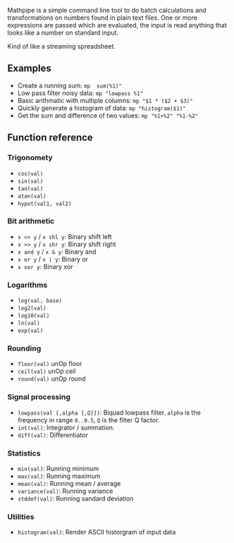 
Mathpipe is a simple command line tool to do batch calculations and
transformations on numbers found in plain text files. One or more expressions
are passed which are evaluated, the input is read anything that looks like a
number on standard input.

Kind of like a streaming spreadsheet.

## Examples

- Create a running sum: `mp  sum(%1)"`
- Low pass filter noisy data: `mp "lowpass %1"`
- Basic arithmatic with multiple columns: `mp "$1 * ($2 + $3)"`
- Quickly generate a histogram of data: `mp "histogram($1)"`
- Get the sum and difference of two values: `mp "%1+%2" "%1-%2"`


## Function reference

### Trigonomety

- `cos(val)`
- `sin(val)`
- `tan(val)`
- `atan(val)`
- `hypot(val1, val2)`

### Bit arithmetic

- `x << y` / `x shl y`: Binary shift left
- `x >> y` / `x shr y`: Binary shift right
- `x and y` / `x & y`: Binary and
- `x or y` / `x | y`: Binary or
- `x xor y`: Binary xor

### Logarithms

- `log(val, base)`
- `log2(val)`
- `log10(val)`
- `ln(val)`
- `exp(val)`

### Rounding

- `floor(val)` unOp floor
- `ceil(val)` unOp ceil
- `round(val)` unOp round

### Signal processing

- `lowpass(val [,alpha [,Q]])`: Biquad lowpass filter. `alpha` is the frequency
  in range `0..0.5`, `Q` is the filter Q factor.
- `int(val)`: Integrator / summation.
- `diff(val)`: Differentiator

### Statistics

- `min(val)`: Running minimum
- `max(val)`: Running maximum
- `mean(val)`: Running mean / average
- `variance(val)`: Running variance
- `stddef(val)`: Running sandard deviation

### Utilities

- `histogram(val)`: Render ASCII historgram of input data
